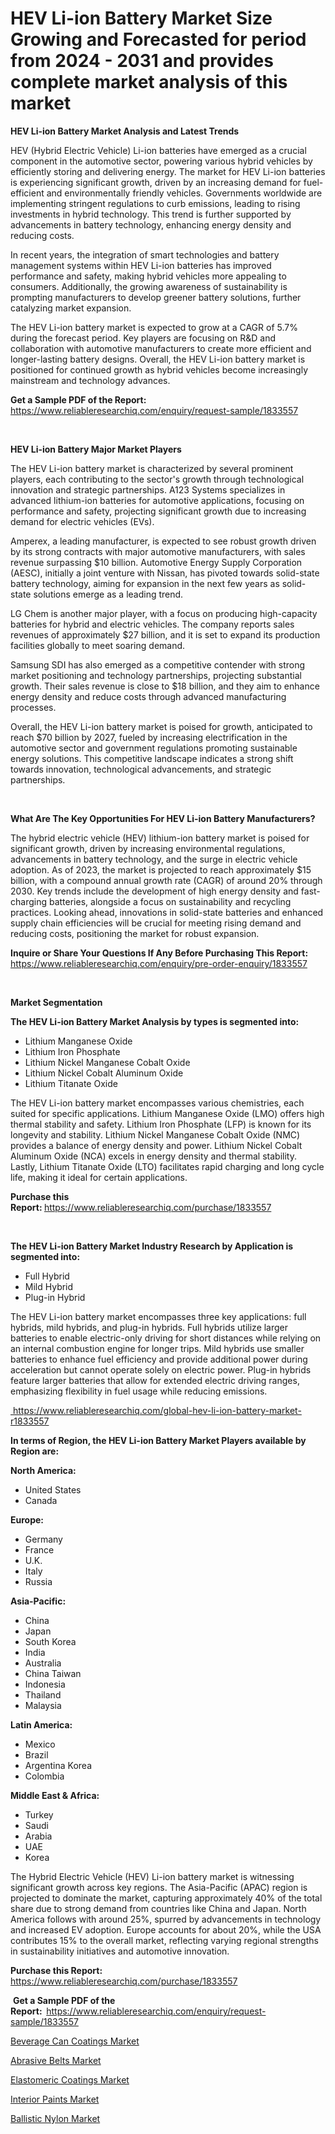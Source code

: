 <p><h1>HEV Li-ion Battery Market Size Growing and Forecasted for period from 2024 - 2031 and provides complete market analysis of this market</h1></p><p><strong>HEV Li-ion Battery Market Analysis and Latest Trends</strong></p>
<p><p>HEV (Hybrid Electric Vehicle) Li-ion batteries have emerged as a crucial component in the automotive sector, powering various hybrid vehicles by efficiently storing and delivering energy. The market for HEV Li-ion batteries is experiencing significant growth, driven by an increasing demand for fuel-efficient and environmentally friendly vehicles. Governments worldwide are implementing stringent regulations to curb emissions, leading to rising investments in hybrid technology. This trend is further supported by advancements in battery technology, enhancing energy density and reducing costs.</p><p>In recent years, the integration of smart technologies and battery management systems within HEV Li-ion batteries has improved performance and safety, making hybrid vehicles more appealing to consumers. Additionally, the growing awareness of sustainability is prompting manufacturers to develop greener battery solutions, further catalyzing market expansion.</p><p>The HEV Li-ion battery market is expected to grow at a CAGR of 5.7% during the forecast period. Key players are focusing on R&D and collaboration with automotive manufacturers to create more efficient and longer-lasting battery designs. Overall, the HEV Li-ion battery market is positioned for continued growth as hybrid vehicles become increasingly mainstream and technology advances.</p></p>
<p><strong>Get a Sample PDF of the Report:&nbsp;</strong> <a href="https://www.reliableresearchiq.com/enquiry/request-sample/1833557?utm_campaign=1521&utm_medium=2&utm_source=Github&utm_content=ia&utm_term=17102024&utm_id=hev-li-ion-battery">https://www.reliableresearchiq.com/enquiry/request-sample/1833557</a></p>
<p>&nbsp;</p>
<p><strong>HEV Li-ion Battery Major Market Players</strong></p>
<p><p>The HEV Li-ion battery market is characterized by several prominent players, each contributing to the sector's growth through technological innovation and strategic partnerships. A123 Systems specializes in advanced lithium-ion batteries for automotive applications, focusing on performance and safety, projecting significant growth due to increasing demand for electric vehicles (EVs). </p><p>Amperex, a leading manufacturer, is expected to see robust growth driven by its strong contracts with major automotive manufacturers, with sales revenue surpassing $10 billion. Automotive Energy Supply Corporation (AESC), initially a joint venture with Nissan, has pivoted towards solid-state battery technology, aiming for expansion in the next few years as solid-state solutions emerge as a leading trend.</p><p>LG Chem is another major player, with a focus on producing high-capacity batteries for hybrid and electric vehicles. The company reports sales revenues of approximately $27 billion, and it is set to expand its production facilities globally to meet soaring demand. </p><p>Samsung SDI has also emerged as a competitive contender with strong market positioning and technology partnerships, projecting substantial growth. Their sales revenue is close to $18 billion, and they aim to enhance energy density and reduce costs through advanced manufacturing processes.</p><p>Overall, the HEV Li-ion battery market is poised for growth, anticipated to reach $70 billion by 2027, fueled by increasing electrification in the automotive sector and government regulations promoting sustainable energy solutions. This competitive landscape indicates a strong shift towards innovation, technological advancements, and strategic partnerships.</p></p>
<p>&nbsp;</p>
<p><strong>What Are The Key Opportunities For HEV Li-ion Battery Manufacturers?</strong></p>
<p><p>The hybrid electric vehicle (HEV) lithium-ion battery market is poised for significant growth, driven by increasing environmental regulations, advancements in battery technology, and the surge in electric vehicle adoption. As of 2023, the market is projected to reach approximately $15 billion, with a compound annual growth rate (CAGR) of around 20% through 2030. Key trends include the development of high energy density and fast-charging batteries, alongside a focus on sustainability and recycling practices. Looking ahead, innovations in solid-state batteries and enhanced supply chain efficiencies will be crucial for meeting rising demand and reducing costs, positioning the market for robust expansion.</p></p>
<p><strong>Inquire or Share Your Questions If Any Before Purchasing This Report:</strong> <a href="https://www.reliableresearchiq.com/enquiry/pre-order-enquiry/1833557?utm_campaign=1521&utm_medium=2&utm_source=Github&utm_content=ia&utm_term=17102024&utm_id=hev-li-ion-battery">https://www.reliableresearchiq.com/enquiry/pre-order-enquiry/1833557</a></p>
<p>&nbsp;</p>
<p><strong>Market Segmentation</strong></p>
<p><strong>The HEV Li-ion Battery Market Analysis by types is segmented into:</strong></p>
<p><ul><li>Lithium Manganese Oxide</li><li>Lithium Iron Phosphate</li><li>Lithium Nickel Manganese Cobalt Oxide</li><li>Lithium Nickel Cobalt Aluminum Oxide</li><li>Lithium Titanate Oxide</li></ul></p>
<p><p>The HEV Li-ion battery market encompasses various chemistries, each suited for specific applications. Lithium Manganese Oxide (LMO) offers high thermal stability and safety. Lithium Iron Phosphate (LFP) is known for its longevity and stability. Lithium Nickel Manganese Cobalt Oxide (NMC) provides a balance of energy density and power. Lithium Nickel Cobalt Aluminum Oxide (NCA) excels in energy density and thermal stability. Lastly, Lithium Titanate Oxide (LTO) facilitates rapid charging and long cycle life, making it ideal for certain applications.</p></p>
<p><strong>Purchase this Report:&nbsp;</strong><a href="https://www.reliableresearchiq.com/purchase/1833557?utm_campaign=1521&utm_medium=2&utm_source=Github&utm_content=ia&utm_term=17102024&utm_id=hev-li-ion-battery">https://www.reliableresearchiq.com/purchase/1833557</a></p>
<p>&nbsp;</p>
<p><strong>The HEV Li-ion Battery Market Industry Research by Application is segmented into:</strong></p>
<p><ul><li>Full Hybrid</li><li>Mild Hybrid</li><li>Plug-in Hybrid</li></ul></p>
<p><p>The HEV Li-ion battery market encompasses three key applications: full hybrids, mild hybrids, and plug-in hybrids. Full hybrids utilize larger batteries to enable electric-only driving for short distances while relying on an internal combustion engine for longer trips. Mild hybrids use smaller batteries to enhance fuel efficiency and provide additional power during acceleration but cannot operate solely on electric power. Plug-in hybrids feature larger batteries that allow for extended electric driving ranges, emphasizing flexibility in fuel usage while reducing emissions.</p></p>
<p><a href="https://www.reliableresearchiq.com/global-hev-li-ion-battery-market-r1833557?utm_campaign=1521&utm_medium=2&utm_source=Github&utm_content=ia&utm_term=17102024&utm_id=hev-li-ion-battery">&nbsp;https://www.reliableresearchiq.com/global-hev-li-ion-battery-market-r1833557</a></p>
<p><strong>In terms of Region, the HEV Li-ion Battery Market Players available by Region are:</strong></p>
<p>
    <p> <strong> North America: </strong>
        <ul>
            <li>United States</li>
            <li>Canada</li>
        </ul>
        </p> 
    <p> <strong> Europe: </strong>
        <ul>
            <li>Germany</li>
            <li>France</li>
            <li>U.K.</li>
            <li>Italy</li>
            <li>Russia</li>
        </ul>
        </p> 
    <p> <strong> Asia-Pacific: </strong>
        <ul>
            <li>China</li>
            <li>Japan</li>
            <li>South Korea</li>
            <li>India</li>
            <li>Australia</li>
            <li>China Taiwan</li>
            <li>Indonesia</li>
            <li>Thailand</li>
            <li>Malaysia</li>
        </ul>
        </p> 
    <p> <strong> Latin America: </strong>
        <ul>
            <li>Mexico</li>
            <li>Brazil</li>
            <li>Argentina Korea</li>
            <li>Colombia</li>
        </ul>
        </p> 
    <p> <strong> Middle East & Africa: </strong>
        <ul>
            <li>Turkey</li>
            <li>Saudi</li>
            <li>Arabia</li>
            <li>UAE</li>
            <li>Korea</li>
        </ul>
    </p>
    </p>
<p><p>The Hybrid Electric Vehicle (HEV) Li-ion battery market is witnessing significant growth across key regions. The Asia-Pacific (APAC) region is projected to dominate the market, capturing approximately 40% of the total share due to strong demand from countries like China and Japan. North America follows with around 25%, spurred by advancements in technology and increased EV adoption. Europe accounts for about 20%, while the USA contributes 15% to the overall market, reflecting varying regional strengths in sustainability initiatives and automotive innovation.</p></p>
<p><strong>Purchase this Report: </strong><a href="https://www.reliableresearchiq.com/purchase/1833557?utm_campaign=1521&utm_medium=2&utm_source=Github&utm_content=ia&utm_term=17102024&utm_id=hev-li-ion-battery">https://www.reliableresearchiq.com/purchase/1833557</a></p>
<p>&nbsp;<strong>Get a Sample PDF of the Report:&nbsp;&nbsp;</strong><a href="https://www.reliableresearchiq.com/enquiry/request-sample/1833557?utm_campaign=1521&utm_medium=2&utm_source=Github&utm_content=ia&utm_term=17102024&utm_id=hev-li-ion-battery">https://www.reliableresearchiq.com/enquiry/request-sample/1833557</a></p>
<p><strong></strong></p>
<p><p><a href="https://www.linkedin.com/pulse/beverage-can-coatings-landscape-product-spectrum-market-trajectories-xdrac?utm_campaign=1521&utm_medium=2&utm_source=Github&utm_content=ia&utm_term=17102024&utm_id=hev-li-ion-battery">Beverage Can Coatings Market</a></p><p><a href="https://www.linkedin.com/pulse/abrasive-belts-market-analysis-product-segmentation-regional-w5jgc?utm_campaign=1521&utm_medium=2&utm_source=Github&utm_content=ia&utm_term=17102024&utm_id=hev-li-ion-battery">Abrasive Belts Market</a></p><p><a href="https://www.linkedin.com/pulse/analyzing-global-elastomeric-coatings-market-growth-prospects-fegxe?utm_campaign=1521&utm_medium=2&utm_source=Github&utm_content=ia&utm_term=17102024&utm_id=hev-li-ion-battery">Elastomeric Coatings Market</a></p><p><a href="https://www.linkedin.com/pulse/interior-paints-revenue-growth-report-2024-2031-reportology-s2ygc?utm_campaign=1521&utm_medium=2&utm_source=Github&utm_content=ia&utm_term=17102024&utm_id=hev-li-ion-battery">Interior Paints Market</a></p><p><a href="https://www.linkedin.com/pulse/ballistic-nylon-industry-resonance-56-amplification-across-domains-dapqe?utm_campaign=1521&utm_medium=2&utm_source=Github&utm_content=ia&utm_term=17102024&utm_id=hev-li-ion-battery">Ballistic Nylon Market</a></p></p>